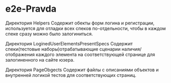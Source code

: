 # e2e-Pravda


Директория Helpers
Содержит обекты форм логина и регистрации, используется для отладки всех спеков по-отдельности, чтобы в каждом спеке сразу можно было залогиниться.

Директория LoginedUserElementsPresentSpecs 
Содержит спеки(тестовые наборы)отрабатывающие сценарии наличия/отображения
каждого элемента на соответствующей странице для залогиненного на сайте юзера.

Директория PageObgects
Содержит файлы с описаниями объектов и внутренней логикой тестов для соответствующих страниц.

